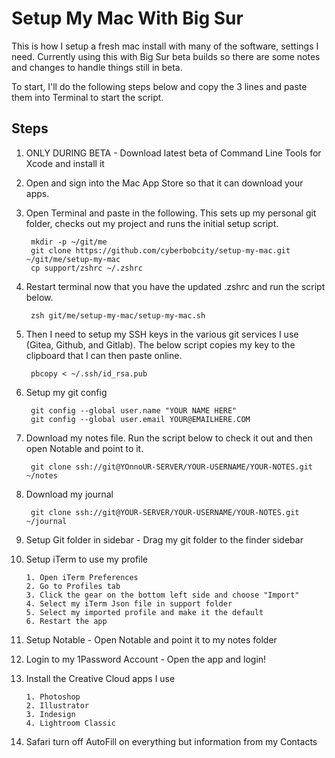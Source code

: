 # Setup My Mac With Big Sur
This is how I setup a fresh mac install with many of the software, settings I need. Currently using this with Big Sur beta builds so there are some notes and changes to handle things still in beta.

To start, I'll do the following steps below and copy the 3 lines and paste them into Terminal to start the script.

## Steps
1. ONLY DURING BETA -  Download latest beta of Command Line Tools for Xcode and install it

2. Open and sign into the Mac App Store so that it can download your apps.

3. Open Terminal and paste in the following. This sets up my personal git folder, checks out my project and runs the initial setup script.

        mkdir -p ~/git/me
        git clone https://github.com/cyberbobcity/setup-my-mac.git ~/git/me/setup-my-mac
        cp support/zshrc ~/.zshrc

4. Restart terminal now that you have the updated .zshrc and run the script below.

        zsh git/me/setup-my-mac/setup-my-mac.sh

5. Then I need to setup my SSH keys in the various git services I use (Gitea, Github, and Gitlab). The below script copies my key to the clipboard that I can then paste online.

        pbcopy < ~/.ssh/id_rsa.pub

6. Setup my git config

        git config --global user.name "YOUR NAME HERE"
        git config --global user.email YOUR@EMAILHERE.COM

7. Download my notes file. Run the script below to check it out and then open Notable and point to it.

        git clone ssh://git@YOnnoUR-SERVER/YOUR-USERNAME/YOUR-NOTES.git ~/notes

8. Download my journal

        git clone ssh://git@YOUR-SERVER/YOUR-USERNAME/YOUR-NOTES.git ~/journal

9. Setup Git folder in sidebar - Drag my git folder to the finder sidebar

10. Setup iTerm to use my profile

        1. Open iTerm Preferences
        2. Go to Profiles tab
        3. Click the gear on the bottom left side and choose "Import"
        4. Select my iTerm Json file in support folder
        5. Select my imported profile and make it the default
        6. Restart the app

11. Setup Notable - Open Notable and point it to my notes folder

12. Login to my 1Password Account - Open the app and login!

13. Install the Creative Cloud apps I use

        1. Photoshop
        2. Illustrator
        3. Indesign
        4. Lightroom Classic

14. Safari turn off AutoFill on everything but information from my Contacts